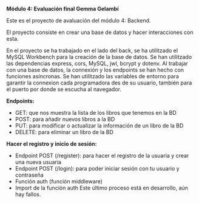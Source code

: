 **Módulo 4: Evaluación final Gemma Gelambí**


Este es el proyecto de avaluación del módulo 4: Backend.

El proyecto consiste en crear una base de datos y hacer interacciones con esta.

En el proyecto se ha trabajado en el lado del back, se ha utilitzado el MySQL Workbench para la creación de la base de datos.
Se han utilitzado las dependencias express, cors, MySQL, jwl, bcrypt y dotenv. 
Al trabajar con una base de datos, la connexión y los endpoints se han hecho con funciones asíncronas. 
Se han utilitzado las variables de entorno para garantir la connexion cada programadora des de su usuario, también para el puerto por donde se escucha al navegador.


**Endpoints:**

  - GET: que nos muestra la lista de los libros que tenemos en la BD
  - POST: para añadir nuevos libros a la BD
  - PUT: para modificar o actualizar la información de un libro de la BD
  - DELETE: para eliminar un libro de la BD


**Hacer el registro y inicio de sesión:**

  - Endpoint POST (/register): para hacer el registro de la usuaria y crear una nueva usuaria
  - Endpoint POST (/login): para poder iniciar sesión con tu usuario y contraseña
  - Función auth (función middleware)
  - Import de la función auth
Este último proceso está en desarrollo, aún hay fallos.
